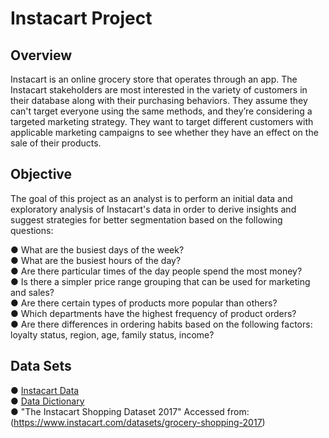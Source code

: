 # Instacart Project

## Overview
Instacart is an online grocery store that operates through an app. The Instacart stakeholders are most interested in the variety of customers in their database
along with their purchasing behaviors. They assume they can't target everyone using the same methods, and they’re considering a targeted marketing strategy. They want to target different customers with applicable marketing campaigns to see whether they have an effect on the sale of their products.


## Objective
The goal of this project as an analyst is to perform an initial data and exploratory analysis of Instacart's data in order to derive insights and suggest strategies for better segmentation based on the following questions:

● What are the busiest days of the week?  
● What are the busiest hours of the day?  
● Are there particular times of the day people spend the most money?  
● Is there a simpler price range grouping that can be used for marketing and sales?  
● Are there certain types of products more popular than others?  
● Which departments have the highest frequency of product orders?  
● Are there differences in ordering habits based on the following factors: loyalty status, region, age, family status, income?  

## Data Sets
● [Instacart Data](https://github.com/adtdahal/Python-InstacartProject/tree/main/Original%20Data)  
●  [Data Dictionary](https://gist.github.com/jeremystan/c3b39d947d9b88b3ccff3147dbcf6c6b)  
● "The Instacart Shopping Dataset 2017"  Accessed from: (https://www.instacart.com/datasets/grocery-shopping-2017)
